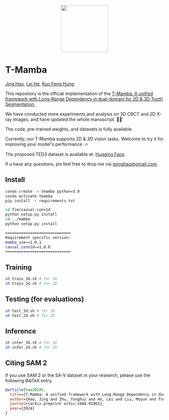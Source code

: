 <p align="center">
  <img src="images/T-Mamba-logo.png" width="150">
</p>


# T-Mamba

[Jing Hao](https://scholar.google.com/citations?user=E8R8c00AAAAJ&hl=zh-CN), [Lei He](), [Kuo Feng Hung](https://scholar.google.com/citations?user=17V5x14AAAAJ&hl=zh-CN).

This repository is the official implementation of the [T-Mamba: A unified framework with Long-Range Dependency in dual-domain for 2D & 3D Tooth Segmentation
](https://arxiv.org/pdf/2404.01065.pdf).

We have conducted more experiments and analysis on 3D CBCT and 2D X-ray images, and have updated the whole manuscript. 🏃‍♂️

The code, pre-trained weights, and datasets is fully available.

Currently, our T-Mamba supports 2D & 3D vision tasks. Welcome to try it for improving your model's performance. 🔥

The proposed TED3 dataset is available at: [Hugging Face](https://huggingface.co/datasets/Bryceee/TED3).

If u have any quesitons, pls feel free to drop me via isjinghao@gmail.com.

## Install
```sh
conda create -n tmamba python=3.9
conda activate tmamba
pip install -r requirements.txt

cd Tim/causal-conv1d
python setup.py install
cd ../mamba
python setup.py install

=============================
Requirement specific version:
mamba_ssm==1.0.1
causal_conv1d==1.0.0
=============================
```

## Training
```sh
sh train_3d.sh # for 3D
sh train_2d.sh # for 2D
```

## Testing (for evaluations)
```sh
sh test_3d.sh # for 3D
sh test_2d.sh # for 2D
```

## Inference
```sh
sh infer_3d.sh # for 3D
sh infer_2d.sh # for 2D
```

## Citing SAM 2

If you use SAM 2 or the SA-V dataset in your research, please use the following BibTeX entry.

```bibtex
@article{hao2024t,
  title={T-Mamba: A unified framework with Long-Range Dependency in dual-domain for 2D \& 3D Tooth Segmentation},
  author={Hao, Jing and Zhu, Yonghui and He, Lei and Liu, Moyun and Tsoi, James Kit Hon and Hung, Kuo Feng},
  journal={arXiv preprint arXiv:2404.01065},
  year={2024}
}
```
